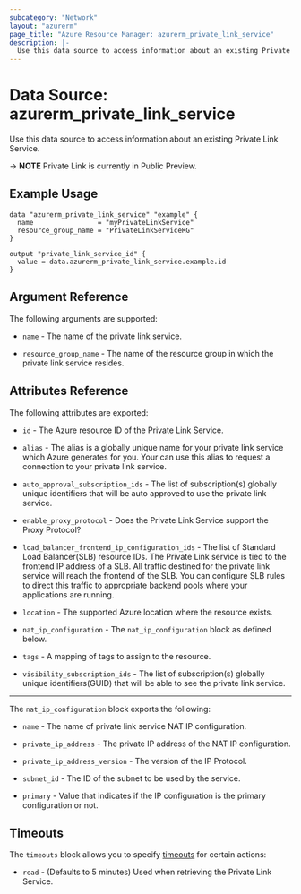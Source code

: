 ```yaml
---
subcategory: "Network"
layout: "azurerm"
page_title: "Azure Resource Manager: azurerm_private_link_service"
description: |-
  Use this data source to access information about an existing Private Link Service.
---
```


# Data Source: azurerm_private_link_service

Use this data source to access information about an existing Private Link Service.

-> **NOTE** Private Link is currently in Public Preview.

## Example Usage

```hcl
data "azurerm_private_link_service" "example" {
  name                = "myPrivateLinkService"
  resource_group_name = "PrivateLinkServiceRG"
}

output "private_link_service_id" {
  value = data.azurerm_private_link_service.example.id
}
```

## Argument Reference

The following arguments are supported:

* `name` - The name of the private link service.

* `resource_group_name` - The name of the resource group in which the private link service resides.

## Attributes Reference

The following attributes are exported:

* `id` - The Azure resource ID of the Private Link Service.

* `alias` - The alias is a globally unique name for your private link service which Azure generates for you. Your can use this alias to request a connection to your private link service.

* `auto_approval_subscription_ids` - The list of subscription(s) globally unique identifiers that will be auto approved to use the private link service.

* `enable_proxy_protocol` - Does the Private Link Service support the Proxy Protocol?

* `load_balancer_frontend_ip_configuration_ids` - The list of Standard Load Balancer(SLB) resource IDs. The Private Link service is tied to the frontend IP address of a SLB. All traffic destined for the private link service will reach the frontend of the SLB. You can configure SLB rules to direct this traffic to appropriate backend pools where your applications are running.

* `location` - The supported Azure location where the resource exists.

* `nat_ip_configuration` - The `nat_ip_configuration` block as defined below.

* `tags` - A mapping of tags to assign to the resource.

* `visibility_subscription_ids` - The list of subscription(s) globally unique identifiers(GUID) that will be able to see the private link service.

---

The `nat_ip_configuration` block exports the following:

* `name` - The name of private link service NAT IP configuration.

* `private_ip_address` - The private IP address of the NAT IP configuration.

* `private_ip_address_version` - The version of the IP Protocol.

* `subnet_id` - The ID of the subnet to be used by the service.

* `primary` - Value that indicates if the IP configuration is the primary configuration or not.


## Timeouts

The `timeouts` block allows you to specify [timeouts](https://www.terraform.io/docs/configuration/resources.html#timeouts) for certain actions:

* `read` - (Defaults to 5 minutes) Used when retrieving the Private Link Service.

